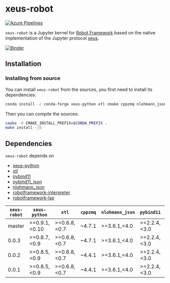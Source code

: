 # xeus-robot

[![Azure Pipelines](https://dev.azure.com/jupyter-xeus/jupyter-xeus/_apis/build/status/jupyter-xeus.xeus-robot?branchName=master)](https://dev.azure.com/jupyter-xeus/jupyter-xeus/_build/latest?definitionId=3&branchName=master)

`xeus-robot` is a Jupyter kernel for [Robot Framework](https://robotframework.org/) based on the native implementation of the Jupyter protocol [xeus](https://github.com/jupyter-xeus/xeus).

[![Binder](https://mybinder.org/badge_logo.svg)](https://mybinder.org/v2/gh/jupyter-xeus/xeus-robot/master?urlpath=/lab/tree/notebooks/xrobot.ipynb)

## Installation

### Installing from source

You can install `xeus-robot` from the sources, you first need to install its dependencies:

```bash
conda install -c conda-forge xeus-python xtl cmake cppzmq nlohmann_json pybind11 pybind11_json robotframework robotframework-interpreter
```

Then you can compile the sources:

```bash
cmake -D CMAKE_INSTALL_PREFIX=$CONDA_PREFIX .
make install -j6
```

## Dependencies

``xeus-robot`` depends on

 - [xeus-python](https://github.com/jupyter-xeus/xeus-python)
 - [xtl](https://github.com/xtensor-stack/xtl)
 - [pybind11](https://github.com/pybind/pybind11)
 - [pybind11_json](https://github.com/pybind/pybind11_json)
 - [nlohmann_json](https://github.com/nlohmann/json)
 - [robotframework-interpreter](https://github.com/jupyter-xeus/robotframework-interpreter)
 - [robotframework-lsp](https://github.com/robocorp/robotframework-lsp)


| `xeus-robot`|  `xeus-python`  |      `xtl`      | `cppzmq` | `nlohmann_json` | `pybind11`     | `pybind11_json`   | `robotframework-interpreter` | `robotframework-lsp` |
|-------------|-----------------|-----------------|----------|-----------------|----------------|-------------------|------------------------------|----------------------|
|   master    |  >=0.9.1,<0.10  |  >=0.6.8,<0.7   |  ~4.7.1  |  >=3.6.1,<4.0   | >=2.2.4,<3.0   | >=0.2.6,<0.3      |  >=0.2.0,<0.3                |   >=0.4.2,<0.5       |
|   0.0.3     |  >=0.8.7,<0.9   |  >=0.6.8,<0.7   |  ~4.7.1  |  >=3.6.1,<4.0   | >=2.2.4,<3.0   | >=0.2.6,<0.3      |  >=0.0.1,<0.1                |   >=0.4.2,<0.5       |
|   0.0.2     |  >=0.8.5,<0.9   |  >=0.6.8,<0.7   |  ~4.4.1  |  >=3.6.1,<4.0   | >=2.2.4,<3.0   | >=0.2.6,<0.3      |  >=0.0.1,<0.1                |   >=0.4.2,<0.5       |
|   0.0.1     |  >=0.8.5,<0.9   |  >=0.6.8,<0.7   |  ~4.4.1  |  >=3.6.1,<4.0   | >=2.2.4,<3.0   | >=0.2.6,<0.3      |  >=0.0.1,<0.1                |   >=0.4.2,<0.5       |
